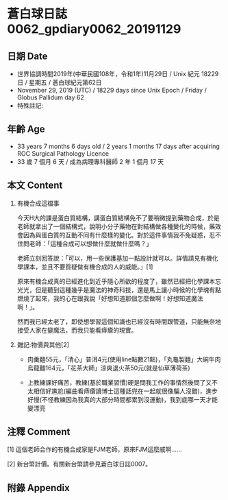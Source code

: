[_metadata_:encoding]: - "utf-8"
[_metadata_:fileformat]: - "markdown"
[_metadata_:MIME_type]: - "text/plain"
[_metadata_:markdown_version]: - "commonmark version 0.29"
[_metadata_:markdown_spec]: - "https://spec.commonmark.org/0.29/"

# 蒼白球日誌0062_gpdiary0062_20191129 #

## 日期 Date ##

* 世界協調時間2019年(中華民國108年，令和1年)11月29日 / Unix 紀元 18229 日 / 星期五 / 蒼白球紀元第62日
* November 29, 2019 (UTC) / 18229 days since Unix Epoch / Friday / Globus Pallidum day 62
* 特殊註記:

## 年齡 Age ##

* 33 years 7 months 6 days old / 2 years 1 months 17 days after acquiring ROC Surgical Pathology Licence
* 33 歲 7 個月 6 天 / 成為病理專科醫師 2 年 1 個月 17 天

## 本文 Content ##

1. 有機合成這檔事

    今天H大的課是蛋白質結構，講蛋白質結構免不了要稍微提到藥物合成，於是老師就拿出了一個結構式，說明小分子藥物在對結構做各種變化的時候，藥效會因為與蛋白質的互動不同有什麼樣的變化。對於這件事情我不免疑惑，忍不住問老師：「這種合成可以想做什麼就做什麼嗎？」

    老師立刻回答說：「可以，用一些保護基加一點設計就可以。詳情請見有機化學課本，並且不要質疑做有機合成的人的威能。」[1]

    原來有機合成真的已經進化到近乎隨心所欲的程度了，雖然已經把化學課本忘光光，但是聽到這種幾乎是魔法的神奇科技，還是馬上讓小時候的化學魂有點燃燒了起來，我的心在跟我說「好想知道那個怎麼做啊！好想知道魔法啊！」。

    然而我已經太老了，即使想學習這個知識也已經沒有時間跟管道，只能無奈地接受人家在變魔法，而我只能看痔瘡的現實。

2. 雜記:物價與其他[2]

    * 肉羹麵55元，「清心」普洱4元(使用line點數21點)，「丸龜製麵」大碗牛肉烏龍麵164元，「花茶大師」涼爽退火茶50元(就是仙草薄荷茶)

    * 上教練課好痛苦，教練(基於職業習慣)硬是問我工作的事情然後問了又不太相信好尷尬(編曲看痔瘡讀博士這種話兜在一起就很像騙人沒錯)，進步好慢(不怪教練因為我真的大部分時間都累到沒運動)，我到底哪一天才能變漂亮

## 注釋 Comment ##

[1] 這個老師合作的有機合成家是FJM老師，原來FJM這麼威啊......

[2] 新台幣計價。有關新台幣請參見蒼白球日誌0007。

## 附錄 Appendix ##
